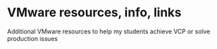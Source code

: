 # VMware resources, info, links
Additional VMware resources to help my students achieve VCP or solve production issues
